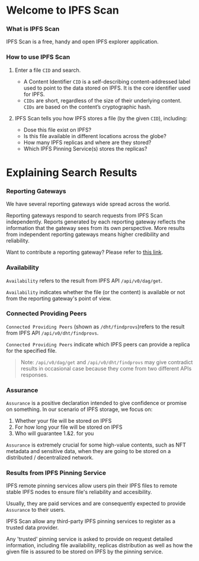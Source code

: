 # Welcome to IPFS Scan

### What is IPFS Scan

IPFS Scan is a free, handy and open IPFS explorer application.

### How to use IPFS Scan

1. Enter a file `CID` and search.
   - A Content Identifier `CID` is a self-describing content-addressed label used to point to the data stored on IPFS. It is the core identifier used for IPFS.
   - `CIDs` are short, regardless of the size of their underlying content. `CIDs` are based on the content’s cryptographic hash.

2. IPFS Scan tells you how IPFS stores a file (by the given `CID`), including:
   - Dose this file exist on IPFS?
   - Is this file available in different locations across the globe?
   - How many IPFS replicas and where are they stored?
   - Which IPFS Pinning Service(s) stores the replicas?

# Explaining Search Results

### Reporting Gateways

We have several reporting gateways wide spread across the world.

Reporting gateways respond to search requests from IPFS Scan independently. Reports generated by each reporting gateway reflects the information that the gateway sees from its own perspective. More results from independent reporting gateways means higher credibility and reliability.

Want to contribute a reporting gateway? Please refer to [this link](https://github.com/crustio/ipfsscan/blob/main/docs/contribute-gateway.md).

### Availability

 `Availability` refers to the result from IPFS API `/api/v0/dag/get`.

 `Availability` indicates whether the file (or the content) is available or not from the reporting gateway's point of view. 

### Connected Providing Peers

`Connected Providing Peers` (shown as `/dht/findprovs`)refers to the result from IPFS API `/api/v0/dht/findprovs`.

`Connected Providing Peers` indicate which IPFS peers can provide a replica for the specified file.

> Note: `/api/v0/dag/get` and `/api/v0/dht/findprovs` may give contradict results in occasional case because they come from two different APIs responses.

### Assurance  

`Assurance` is a positive declaration intended to give confidence or promise on something. In our scenario of IPFS storage, we focus on:

   1. Whether your file will be stored on IPFS
   2. For how long your file will be stored on IPFS
   3. Who will guarantee 1.&2. for you  

`Assurance` is extremely crucial for some high-value contents, such as NFT metadata and sensitive data, when they are going to be stored on a distributed / decentralized network.  

### Results from IPFS Pinning Service

IPFS remote pinning services allow users pin their IPFS files to remote stable IPFS nodes to ensure file's reliability and accesibility.  

Usually, they are paid services and are consequently expected to provide `Assurance` to their users.   

IPFS Scan allow any third-party IPFS pinning services to register as a trusted data provider.  

Any 'trusted' pinning service is asked to provide on request detailed information, including file availability, replicas distribution as well as how the given file is assured to be stored on IPFS by the pinning service.








